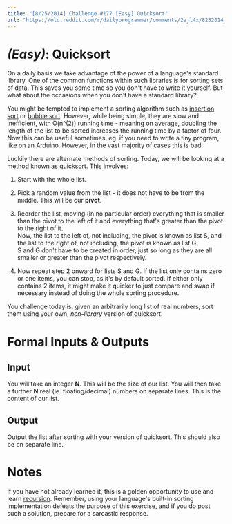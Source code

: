 ```yaml
---
title: "[8/25/2014] Challenge #177 [Easy] Quicksort"
url: "https://old.reddit.com/r/dailyprogrammer/comments/2ejl4x/8252014_challenge_177_easy_quicksort/"
---
```


# [](#EasyIcon) *(Easy)*: Quicksort

On a daily basis we take advantage of the power of a language's standard library. One of the common functions within such libraries is for sorting sets of data. This saves you some time so you don't have to write it yourself. But what about the occasions when you don't have a standard library?

You might be tempted to implement a sorting algorithm such as [insertion sort](http://en.wikipedia.org/wiki/Insertion_sort) or [bubble sort](http://en.wikipedia.org/wiki/Bubble_sort). However, while being simple, they are slow and inefficient, with O(n^(2)) running time - meaning on average, doubling the length of the list to be sorted increases the running time by a factor of four. Now this can be useful sometimes, eg. if you need to write a tiny program, like on an Arduino. However, in the vast majority of cases this is bad.

Luckily there are alternate methods of sorting. Today, we will be looking at a method known as [quicksort](http://en.wikipedia.org/wiki/Quicksort). This involves:

1. Start with the whole list.

2. Pick a random value from the list - it does not have to be from the middle. This will be our **pivot**.

3. Reorder the list, moving (in no particular order) everything that is smaller than the pivot to the left of it and everything that's greater than the pivot to the right of it.  
Now, the list to the left of, not including, the pivot is known as list S, and the list to the right of, not including, the pivot is known as list G.  
S and G don't have to be created in order, just so long as they are all smaller or greater than the pivot respectively.
4. Now repeat step 2 onward for lists S and G. If the list only contains zero or one items, you can stop, as it's by default sorted. If either only contains 2 items, it might make it quicker to just compare and swap if necessary instead of doing the whole sorting procedure.

You challenge today is, given an arbitrarily long list of real numbers, sort them using your own, *non-library* version of quicksort.

# Formal Inputs & Outputs

## Input

You will take an integer **N**. This will be the size of our list. You will then take a further **N** real (ie. floating/decimal) numbers on separate lines. This is the content of our list.

## Output

Output the list after sorting with your version of quicksort. This should also be on separate line.

# Notes

If you have not already learned it, this is a golden opportunity to use and learn [recursion](http://en.wikipedia.org/wiki/Recursion_%28computer_science%29). Remember, using your language's built-in sorting implementation defeats the purpose of this exercise, and if you do post such a solution, prepare for a sarcastic response.